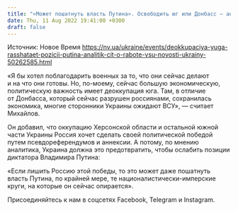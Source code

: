 ```yaml
---
title: "«Может пошатнуть власть Путина». Освободить юг или Донбасс — аналитик CIT высказался о приоритетных направлениях работы ВСУ"
date: Thu, 11 Aug 2022 19:41:00 +0300
draft: false
---
```

Источник: Новое Время https://nv.ua/ukraine/events/deokkupaciya-yuga-rasshataet-pozicii-putina-analitik-cit-o-rabote-vsu-novosti-ukrainy-50262585.html


«Я бы хотел поблагодарить военных за то, что они сейчас делают и на что они готовы. Но, по-моему, сейчас большую экономическую, политическую важность имеет деоккупация юга. Там, в отличие от Донбасса, который сейчас разрушен россиянами, сохранилась экономика, многие сторонники Украины ожидают ВСУ», — считает Михайлов.

Он добавил, что оккупацию Херсонской области и остальной южной части Украины Россия хочет сделать своей политической победой путем псевдореферендумов и аннексии. А потому, по мнению аналитика, Украина должна это предотвратить, чтобы ослабить позиции диктатора Владимира Путина:

«Если лишить Россию этой победы, то это может даже пошатнуть власть Путина, по крайней мере, те националистически-имперские круги, на которые он сейчас опирается».

Присоединяйтесь к нам в соцсетях Facebook, Telegram и Instagram.
